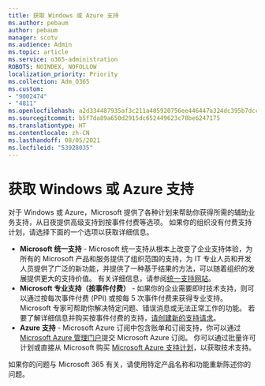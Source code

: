 ```yaml
---
title: 获取 Windows 或 Azure 支持
ms.author: pebaum
author: pebaum
manager: scotv
ms.audience: Admin
ms.topic: article
ms.service: o365-administration
ROBOTS: NOINDEX, NOFOLLOW
localization_priority: Priority
ms.collection: Adm_O365
ms.custom:
- "9002474"
- "4811"
ms.openlocfilehash: a2d334487935af3c211a405920756ee446447a324dc395b7dcca253675ca9088
ms.sourcegitcommit: b5f7da89a650d2915dc652449623c78be6247175
ms.translationtype: HT
ms.contentlocale: zh-CN
ms.lasthandoff: 08/05/2021
ms.locfileid: "53928035"
---
```

# <a name="get-support-for-windows-or-azure"></a>获取 Windows 或 Azure 支持

对于 Windows 或 Azure，Microsoft 提供了各种计划来帮助你获得所需的辅助业务支持，从日夜提供高级支持到按事件付费等选项。 如果你的组织没有付费支持计划，请选择下面的一个选项以获取详细信息。

- **Microsoft 统一支持** - Microsoft 统一支持从根本上改变了企业支持体验，为所有的 Microsoft 产品和服务提供了组织范围的支持，为 IT 专业人员和开发人员提供了广泛的新功能，并提供了一种基于结果的方法，可以随着组织的发展提供更大的支持价值。 有关详细信息，请参阅[统一支持网站](https://aka.ms/unified-support)。
- **Microsoft 专业支持（按事件付费）** - 如果你的企业需要即时技术支持，则可以通过按每次事件付费 (PPI) 或按每 5 次事件付费来获得专业支持。 Microsoft 专家可帮助你解决特定问题、错误消息或无法正常工作的功能。 若要了解详细信息并购买按事件付费的支持，[请创建新的支持请求](https://support.microsoft.com/supportforbusiness/productselection)。
- **Azure 支持** - Microsoft Azure 订阅中包含账单和订阅支持，你可以通过 [Microsoft Azure 管理门户](https://portal.azure.com/)提交 Microsoft Azure 订阅。 你可以通过批量许可计划或直接从 Microsoft 购买 [Microsoft Azure 支持计划](https://azure.microsoft.com/support/plans/)，以获取技术支持。

如果你的问题与 Microsoft 365 有关，请使用特定产品名称和功能重新陈述你的问题。
